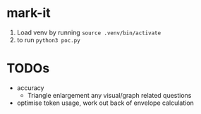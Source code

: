 # mark-it

1. Load venv by running `source .venv/bin/activate`
2. to run `python3 poc.py`

# TODOs

- accuracy
  - Triangle enlargement any visual/graph related questions
- optimise token usage, work out back of envelope calculation
